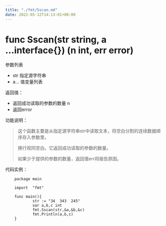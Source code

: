 ```yaml
---
title: "./fmt/Sscan.md"
date: 2022-05-12T14:13:01+08:00
---
```

# func Sscan(str string, a ...interface{}) (n int, err error)

参数列表

- str 指定源字符串
- a... 值变量列表

返回值：

- 返回成功读取的参数的数量 n
- 返回error

功能说明：

>这个函数主要是从指定源字符串str中读取文本，将空白分割的连续数据顺序存入参数里。
>
>换行视同空白。它返回成功读取的参数的数量。
>
>如果少于提供的参数的数量，返回值err将报告原因。
>

代码实例：

        package main

        import  "fmt"

        func main(){
                str := "34  343  245"
                var a,b,c int
                fmt.Sscan(str,&a,&b,&c)
                fmt.Println(a,b,c)
        }


